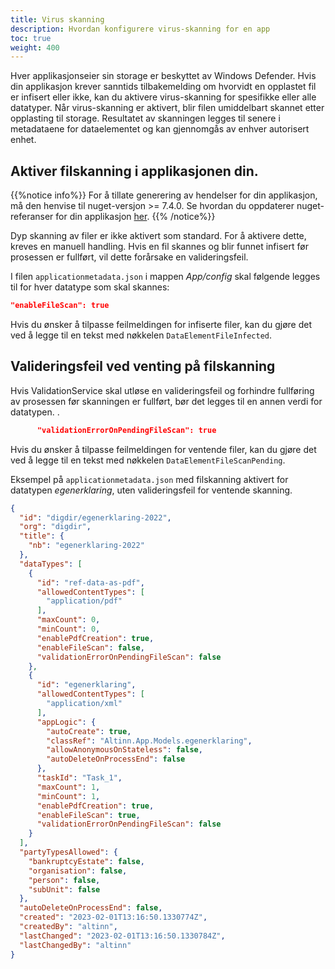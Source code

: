 ```yaml
---
title: Virus skanning
description: Hvordan konfigurere virus-skanning for en app
toc: true
weight: 400
---
```


Hver applikasjonseier sin storage er beskyttet av Windows Defender. Hvis din applikasjon krever sanntids tilbakemelding om hvorvidt en opplastet fil er infisert eller ikke, kan du aktivere virus-skanning for spesifikke eller alle datatyper. Når virus-skanning er aktivert, blir filen umiddelbart skannet etter opplasting til storage. Resultatet av skanningen legges til senere i metadataene for dataelementet og kan gjennomgås av enhver autorisert enhet.

## Aktiver filskanning i applikasjonen din. 

{{%notice info%}}
For å tillate generering av hendelser for din applikasjon, må den henvise til nuget-versjon >= 7.4.0. Se hvordan du oppdaterer nuget-referanser for din applikasjon [her](/nb/altinn-studio/reference/maintainance/dependencies/).
{{% /notice%}}

Dyp skanning av filer er ikke aktivert som standard. For å aktivere dette, kreves en manuell handling. Hvis en fil skannes og blir funnet infisert før prosessen er fullført, vil dette forårsake en valideringsfeil.

I filen `applicationmetadata.json` i mappen _App/config_ skal følgende legges til for hver datatype som skal skannes:

```json
"enableFileScan": true
```

Hvis du ønsker å tilpasse feilmeldingen for infiserte filer, kan du gjøre det ved å legge til en tekst med nøkkelen `DataElementFileInfected`.

## Valideringsfeil ved venting på filskanning

Hvis ValidationService skal utløse en valideringsfeil og forhindre fullføring av prosessen før skanningen er fullført, bør det legges til en annen verdi for datatypen.
.
```json
      "validationErrorOnPendingFileScan": true
```
Hvis du ønsker å tilpasse feilmeldingen for ventende filer, kan du gjøre det ved å legge til en tekst med nøkkelen `DataElementFileScanPending`.

Eksempel på `applicationmetadata.json` med filskanning aktivert for datatypen _egenerklaring_, uten valideringsfeil for ventende skanning.

```json
{
  "id": "digdir/egenerklaring-2022",
  "org": "digdir",
  "title": {
    "nb": "egenerklaring-2022"
  },
  "dataTypes": [
    {
      "id": "ref-data-as-pdf",
      "allowedContentTypes": [
        "application/pdf"
      ],
      "maxCount": 0,
      "minCount": 0,
      "enablePdfCreation": true,
      "enableFileScan": false,
      "validationErrorOnPendingFileScan": false
    },
    {
      "id": "egenerklaring",
      "allowedContentTypes": [
        "application/xml"
      ],
      "appLogic": {
        "autoCreate": true,
        "classRef": "Altinn.App.Models.egenerklaring",
        "allowAnonymousOnStateless": false,
        "autoDeleteOnProcessEnd": false
      },
      "taskId": "Task_1",
      "maxCount": 1,
      "minCount": 1,
      "enablePdfCreation": true,
      "enableFileScan": true,
      "validationErrorOnPendingFileScan": false
    }
  ],
  "partyTypesAllowed": {
    "bankruptcyEstate": false,
    "organisation": false,
    "person": false,
    "subUnit": false
  },
  "autoDeleteOnProcessEnd": false,
  "created": "2023-02-01T13:16:50.1330774Z",
  "createdBy": "altinn",
  "lastChanged": "2023-02-01T13:16:50.1330784Z",
  "lastChangedBy": "altinn"
}
```
